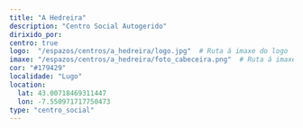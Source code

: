 ```yaml
---
title: "A Hedreira"
description: "Centro Social Autogerido"
dirixido_por:
centro: true
logo:  "/espazos/centros/a_hedreira/logo.jpg"  # Ruta á imaxe do logo
imaxe: "/espazos/centros/a_hedreira/foto_cabeceira.png"  # Ruta á imaxe de fondo
cor: "#179429"
localidade: "Lugo"
location:
  lat: 43.00718469311447
  lon: -7.550971717750473
type: "centro_social"
---
```

